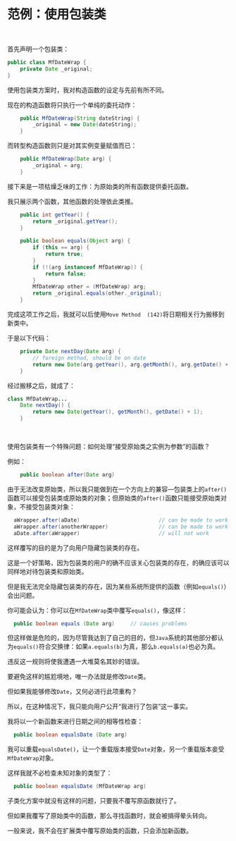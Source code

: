 # 范例：使用包装类

<br>

首先声明一个包装类：

```java
public class MfDateWrap {
    private Date _original;
}
```

使用包装类方案时，我对构造函数的设定与先前有所不同。

现在的构造函数将只执行一个单纯的委托动作：

```java
    public MfDateWrap(String dateString) {
        _original = new Date(dateString);
    }
```

而转型构造函数则只是对其实例变量赋值而已：

```java
    public MfDateWrap(Date arg) {
        _original = arg;
    }
```

接下来是一项枯燥乏味的工作：为原始类的所有函数提供委托函数。

我只展示两个函数，其他函数的处理依此类推。

```java
    public int getYear() {
        return _original.getYear();
    }
    
    public boolean equals(Object arg) {
        if (this == arg) {
            return true;
        }
        if (!(arg instanceof MfDateWrap)) {
            return false;
        }
        MfDateWrap other = (MfDateWrap) arg;
        return _original.equals(other._original);
    }
```

完成这项工作之后，我就可以后使用`Move Method  (142)`将日期相关行为搬移到新类中。

于是以下代码：

```java
    private Date nextDay(Date arg) {
        // foreign method, should be on date
        return new Date(arg.getYear(), arg.getMonth(), arg.getDate() + 1);
    }
```

经过搬移之后，就成了：

```java
class MfDateWrap...
    Date nextDay() {
        return new Date(getYear(), getMonth(), getDate() + 1);
    }
```



<br>

使用包装类有一个特殊问题：如何处理“接受原始类之实例为参数”的函数？

例如：

```java
    public boolean after(Date arg)
```

由于无法改变原始类，所以我只能做到在一个方向上的兼容—包装类上的`after()`函数可以接受包装类或原始类的对象；但原始类的`after()`函数只能接受原始类对象，不接受包装类对象：

```java
  aWrapper.after(aDate)                         // can be made to work
  aWrapper.after(anotherWrapper)                // can be made to work
  aDate.after(aWrapper)                         // will not work
```

这样覆写的目的是为了向用户隐藏包装类的存在。

这是一个好策略，因为包装类的用户的确不应该关心包装类的存在，的确应该可以同样地对待包装类和原始类。

但是我无法完全隐藏包装类的存在，因为某些系统所提供的函数（例如`equals()`）会出问题。

你可能会认为：你可以在`MfDateWrap`类中覆写`equals()`，像这样：

```java
  public boolean equals (Date arg)     // causes problems
```

但这样做是危险的，因为尽管我达到了自己的目的，但`Java`系统的其他部分都认为`equals()`符合交换律：如果`a.equals(b)`为真，那么`b.equals(a)`也必为真。

违反这一规则将使我遭遇一大堆莫名其妙的错误。

要避免这样的尴尬境地，唯一办法就是修改`Date`类。

但如果我能够修改`Date`，又何必进行此项重构？

所以，在这种情况下，我只能向用户公开“我进行了包装”这一事实。

我将以一个新函数来进行日期之间的相等性检查：

```java
  public boolean equalsDate (Date arg)
```

我可以重载`equalsDate()`，让一个重载版本接受`Date`对象，另一个重载版本妾受`MfDateWrap`对象。

这样我就不必检查未知对象的类型了：

```java
  public boolean equalsDate (MfDateWrap arg)
```

子类化方案中就没有这样的问题，只要我不覆写原函数就行了。

但如果我覆写了原始类中的函数，那么寻找函数时，就会被搞得晕头转向。

一般来说，我不会在扩展类中覆写原始类的函数，只会添加新函数。

<br>

